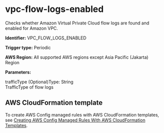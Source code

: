 # vpc\-flow\-logs\-enabled<a name="vpc-flow-logs-enabled"></a>

Checks whether Amazon Virtual Private Cloud flow logs are found and enabled for Amazon VPC\. 

**Identifier:** VPC\_FLOW\_LOGS\_ENABLED

**Trigger type:** Periodic

**AWS Region:** All supported AWS regions except Asia Pacific \(Jakarta\) Region

**Parameters:**

trafficType \(Optional\)Type: String  
TrafficType of flow logs

## AWS CloudFormation template<a name="w85aac12c32c17b9d555c15"></a>

To create AWS Config managed rules with AWS CloudFormation templates, see [Creating AWS Config Managed Rules With AWS CloudFormation Templates](aws-config-managed-rules-cloudformation-templates.md)\.
